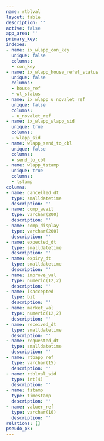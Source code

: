 ```yaml
---
name: rtblval
layout: table
description: ''
active: false
app_area: ''
primary_key: 
indexes:
- name: ix_wlapp_con_key
  unique: false
  columns:
  - con_key
- name: ix_wlapp_house_refwl_status
  unique: false
  columns:
  - house_ref
  - wl_status
- name: ix_wlapp_u_novalet_ref
  unique: false
  columns:
  - u_novalet_ref
- name: ix_wlapp_wlapp_sid
  unique: true
  columns:
  - wlapp_sid
- name: wlapp_send_to_cbl
  unique: false
  columns:
  - send_to_cbl
- name: wlapp_tstamp
  unique: true
  columns:
  - tstamp
columns:
- name: cancelled_dt
  type: smalldatetime
  description: ''
- name: comp_avail
  type: varchar(200)
  description: ''
- name: comp_display
  type: varchar(200)
  description: ''
- name: expected_dt
  type: smalldatetime
  description: ''
- name: expiry_dt
  type: smalldatetime
  description: ''
- name: improve_val
  type: numeric(12,2)
  description: ''
- name: isaccepted
  type: bit
  description: ''
- name: market_val
  type: numeric(12,2)
  description: ''
- name: received_dt
  type: smalldatetime
  description: ''
- name: requested_dt
  type: smalldatetime
  description: ''
- name: rtbapp_ref
  type: varchar(15)
  description: ''
- name: rtblval_sid
  type: int(4)
  description: ''
- name: tstamp
  type: timestamp
  description: ''
- name: valuer_ref
  type: varchar(10)
  description: ''
relations: []
pseudo_pk: 
---
```



